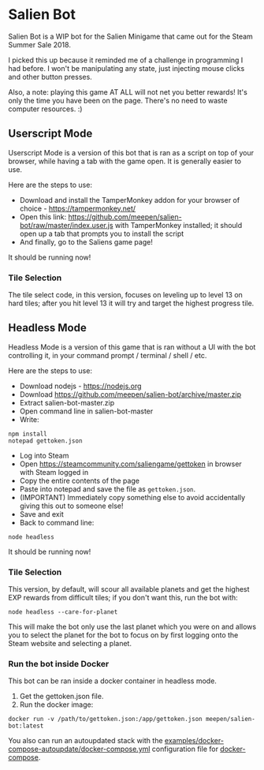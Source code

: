 # Salien Bot

Salien Bot is a WIP bot for the Salien Minigame that came out for the Steam Summer Sale 2018.

I picked this up because it reminded me of a challenge in programming I had before. I won't be manipulating any state, just injecting mouse clicks and other button presses.

Also, a note: playing this game AT ALL will not net you better rewards! It's only the time you have been on the page. There's no need to waste computer resources. :)


## Userscript Mode

Userscript Mode is a version of this bot that is ran as a script on top of your browser, while having a tab with the game open. It is generally easier to use.

Here are the steps to use: 

- Download and install the TamperMonkey addon for your browser of choice - https://tampermonkey.net/
- Open this link: https://github.com/meepen/salien-bot/raw/master/index.user.js with TamperMonkey installed; it should open up a tab that prompts you to install the script
- And finally, go to the Saliens game page!

It should be running now!

### Tile Selection

The tile select code, in this version, focuses on leveling up to level 13 on hard tiles; after you hit level 13 it will try and target the highest progress tile.


## Headless Mode

Headless Mode is a version of this game that is ran without a UI with the bot controlling it, in your command prompt / terminal / shell / etc.

Here are the steps to use: 

- Download nodejs - https://nodejs.org
- Download https://github.com/meepen/salien-bot/archive/master.zip
- Extract salien-bot-master.zip
- Open command line in salien-bot-master
- Write:
```
npm install
notepad gettoken.json
```
- Log into Steam
- Open https://steamcommunity.com/saliengame/gettoken in browser with Steam logged in
- Copy the entire contents of the page
- Paste into notepad and save the file as `gettoken.json`. 
- (IMPORTANT) Immediately copy something else to avoid accidentally giving this out to someone else!
- Save and exit
- Back to command line:
```
node headless
```

It should be running now!

### Tile Selection

This version, by default, will scour all available planets and get the highest EXP rewards from difficult tiles; if you don't want this, run the bot with:
```
node headless --care-for-planet
```
This will make the bot only use the last planet which you were on and allows you to select the planet for the bot to focus on by first logging onto the Steam website and selecting a planet.

### Run the bot inside Docker

This bot can be ran inside a docker container in headless mode.

1. Get the gettoken.json file.
2. Run the docker image:

```
docker run -v /path/to/gettoken.json:/app/gettoken.json meepen/salien-bot:latest
```

You also can run an autoupdated stack with the [examples/docker-compose-autoupdate/docker-compose.yml](../master/examples/docker-compose-autoupdate/docker-compose.yml) configuration file for [docker-compose](https://docs.docker.com/compose/).